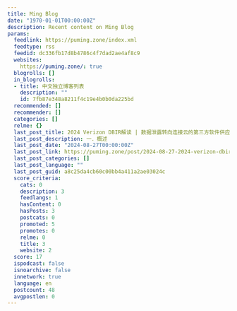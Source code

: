 ```yaml
---
title: Ming Blog
date: "1970-01-01T00:00:00Z"
description: Recent content on Ming Blog
params:
  feedlink: https://puming.zone/index.xml
  feedtype: rss
  feedid: dc336fb17d8b4786c4f7dad2ae4af8c9
  websites:
    https://puming.zone/: true
  blogrolls: []
  in_blogrolls:
  - title: 中文独立博客列表
    description: ""
    id: 7fb87e348a8211f4c19e4b0b0da225bd
  recommended: []
  recommender: []
  categories: []
  relme: {}
  last_post_title: 2024 Verizon DBIR解读 | 数据泄露转向连接云的第三方软件供应链
  last_post_description: 一．概述
  last_post_date: "2024-08-27T00:00:00Z"
  last_post_link: https://puming.zone/post/2024-08-27-2024-verizon-dbir%E8%A7%A3%E8%AF%BB-%E6%95%B0%E6%8D%AE%E6%B3%84%E9%9C%B2%E8%BD%AC%E5%90%91%E8%BF%9E%E6%8E%A5%E4%BA%91%E7%9A%84%E7%AC%AC%E4%B8%89%E6%96%B9%E8%BD%AF%E4%BB%B6%E4%BE%9B%E5%BA%94%E9%93%BE/
  last_post_categories: []
  last_post_language: ""
  last_post_guid: a8c25da4cb60c00bb4a411a2ae03024c
  score_criteria:
    cats: 0
    description: 3
    feedlangs: 1
    hasContent: 0
    hasPosts: 3
    postcats: 0
    promoted: 5
    promotes: 0
    relme: 0
    title: 3
    website: 2
  score: 17
  ispodcast: false
  isnoarchive: false
  innetwork: true
  language: en
  postcount: 48
  avgpostlen: 0
---
```

